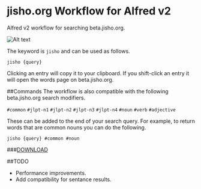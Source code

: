 jisho.org Workflow for Alfred v2
=====================

Alfred v2 workflow for searching beta.jisho.org.

![Alt text](https://dl.dropboxusercontent.com/u/3781820/alfred-jisho-workflow.png?raw=true)

The keyword is `jisho` and can be used as follows.

`jisho {query}`

Clicking an entry will copy it to your clipboard. If you shift-click an entry it will open the words page on beta.jisho.org.

##Commands
The workflow is also compatible with the following beta.jisho.org search modifiers. 

`#common`
`#jlpt-n1`
`#jlpt-n2`
`#jlpt-n3`
`#jlpt-n4`
`#noun`
`#verb`
`#adjective`

These can be added to the end of your search query. For example, to return words that are common nouns you can do the following.

`jisho {query} #common #noun`


###[DOWNLOAD](https://github.com/Jeemusu/alfred-jisho-workflow/blob/master/jisho.org.alfredworkflow?raw=true)


##TODO
- Performance improvements.
- Add compatibility for sentance results.